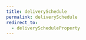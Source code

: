 ```yaml
---
title: deliverySchedule
permalink: deliverySchedule
redirect_to:
  - deliveryScheduleProperty
---
```

